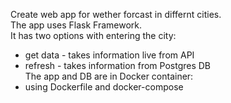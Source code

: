 Create web app for wether forcast in differnt cities.                                                         
The app uses  Flask Framework.                                                                                             
It has two options with entering the city:                                                                                         
   - get data - takes information live from API
   - refresh - takes information from Postgres DB                                                                                                  
The app and DB are in Docker container:                                                                                
  - using Dockerfile and docker-compose
  
